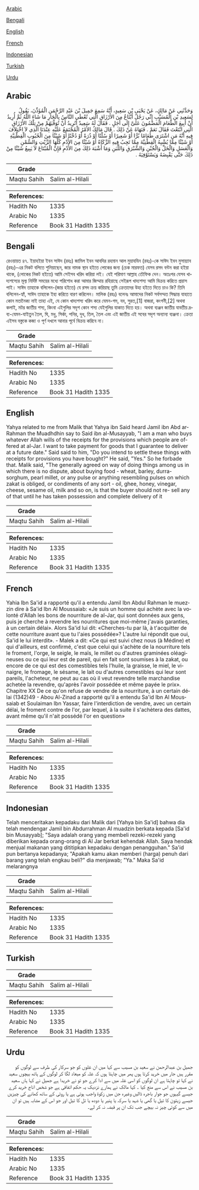 [Arabic](#arabic)

[Bengali](#bengali)

[English](#english)

[French](#french)

[Indonesian](#indonesian)

[Turkish](#turkish)

[Urdu](#urdu)

## Arabic


<div dir="rtl" lang="ar" style={{fontSize:'larger',backgroundColor:'#f8f9fa',padding:20}}>
وَحَدَّثَنِي عَنْ مَالِكٍ، عَنْ يَحْيَى بْنِ سَعِيدٍ، أَنَّهُ سَمِعَ جَمِيلَ بْنَ عَبْدِ الرَّحْمَنِ الْمُؤَذِّنَ، يَقُولُ لِسَعِيدِ بْنِ الْمُسَيَّبِ إِنِّي رَجُلٌ أَبْتَاعُ مِنَ الأَرْزَاقِ الَّتِي تُعْطَى النَّاسُ بِالْجَارِ مَا شَاءَ اللَّهُ ثُمَّ أُرِيدُ أَنْ أَبِيعَ الطَّعَامَ الْمَضْمُونَ عَلَىَّ إِلَى أَجَلٍ ‏.‏ فَقَالَ لَهُ سَعِيدٌ أَتُرِيدُ أَنْ تُوَفِّيَهُمْ مِنْ تِلْكَ الأَرْزَاقِ الَّتِي ابْتَعْتَ فَقَالَ نَعَمْ ‏.‏ فَنَهَاهُ عَنْ ذَلِكَ ‏.‏ قَالَ مَالِكٌ الأَمْرُ الْمُجْتَمَعُ عَلَيْهِ عِنْدَنَا الَّذِي لاَ اخْتِلاَفَ فِيهِ أَنَّهُ مَنِ اشْتَرَى طَعَامًا بُرًّا أَوْ شَعِيرًا أَوْ سُلْتًا أَوْ ذُرَةً أَوْ دُخْنًا أَوْ شَيْئًا مِنَ الْحُبُوبِ الْقِطْنِيَّةِ أَوْ شَيْئًا مِمَّا يُشْبِهُ الْقِطْنِيَّةَ مِمَّا تَجِبُ فِيهِ الزَّكَاةُ أَوْ شَيْئًا مِنَ الأُدْمِ كُلِّهَا الزَّيْتِ وَالسَّمْنِ وَالْعَسَلِ وَالْخَلِّ وَالْجُبْنِ وَالشَّبْرَقِ وَاللَّبَنِ وَمَا أَشْبَهَ ذَلِكَ مِنَ الأُدْمِ فَإِنَّ الْمُبْتَاعَ لاَ يَبِيعُ شَيْئًا مِنْ ذَلِكَ حَتَّى يَقْبِضَهُ وَيَسْتَوْفِيَهُ ‏.‏
</div>
<div style={{backgroundColor:'#f8f9fa',padding:20, marginBottom: 10}}><table> <thead> <tr> <th>Grade</th> <th></th> </tr> </thead> <tbody> <tr><td>Maqtu Sahih</td><td>Salim al-Hilali</td></tr></tbody></table><table> <thead> <tr> <th>References:</th> <th></th> </tr> </thead> <tbody><tr><td>Hadith No</td><td>1335</td></tr><tr><td>Arabic No</td><td>1335</td></tr><tr><td>Reference</td><td>Book 31 Hadith 1335</td></tr></tbody></table></div>

## Bengali


<div dir="ltr" lang="bn" style={{fontSize:'larger',backgroundColor:'#f8f9fa',padding:20}}>
রেওয়ায়ত ৪৭. ইয়াহইয়া ইবন সাঈদ (রহঃ) জামিল ইবন আবদির রহমান আল মুয়াযযিন (রহঃ)-কে সাঈদ ইবন মুসায়্যাব (রহঃ)-এর নিকট বলিতে শুনিয়াছেন, জার নামক স্থান হইতে লোকের জন্য (চেক মারফত) যেসব রসদ বন্টন করা হইয়া থাকে, (লোকের নিকট হইতে) আমি সেইসব খরিদ করিয়া লই। যেই পরিমাণ আল্লাহ তৌফিক দেন। অতঃপর যেসব খাদ্যশস্যের মূল্য নির্দিষ্ট সময়ের মধ্যে পরিশোধ করা আমার জিম্মায় রহিয়াছে সেইরূপ খাদ্যশস্য আমি বিক্রয় করিতে প্রয়াস পাই। সাঈদ তাহাকে বলিলেন-(জার হইতে) যে রসদ ক্রয় করিয়াছ তুমি ক্রেতাদের উহা হইতে দিতে চাও কি? তিনি বলিলেন-হ্যাঁ, সাঈদ তাহাকে ইহা করিতে বারণ করিলেন। মালিক (রহঃ) বলেনঃ আমাদের নিকট সর্বসম্মত সিদ্ধান্ত যাহাতে কোন মতানৈক্য নাই তাহা এই, যে কোন খাদ্যশস্য খরিদ করে যেমন-গম, যব, সুরত,[1] বাজরা, কংগনী,[2] অথবা কলাই, মটর জাতীয় শস্য, কিংবা এইগুলির সদৃশ কোন শস্য যেইগুলির যাকাত দিতে হয়। অথবা ব্যঞ্জন জাতীয় যাবতীয় দ্রব্য-যেমন-যাইতুন তৈল, ঘি, মধু, সির্কা, পনির, দুধ, তিল, তৈল এবং এই জাতীয় এই সবের সদৃশ অন্যান্য ব্যঞ্জনা। ক্রেতা এইসব বস্তুকে কজা ও পূর্ণ দখলে আনার পূর্বে বিক্রয় করিবে না।
</div>
<div style={{backgroundColor:'#f8f9fa',padding:20, marginBottom: 10}}><table> <thead> <tr> <th>Grade</th> <th></th> </tr> </thead> <tbody> <tr><td>Maqtu Sahih</td><td>Salim al-Hilali</td></tr></tbody></table><table> <thead> <tr> <th>References:</th> <th></th> </tr> </thead> <tbody><tr><td>Hadith No</td><td>1335</td></tr><tr><td>Arabic No</td><td>1335</td></tr><tr><td>Reference</td><td>Book 31 Hadith 1335</td></tr></tbody></table></div>

## English


<div dir="ltr" lang="en" style={{fontSize:'larger',backgroundColor:'#f8f9fa',padding:20}}>
Yahya related to me from Malik that Yahya ibn Said heard Jamil ibn Abd ar-Rahman the Muadhdhin say to Said ibn al-Musayyab, "I am a man who buys whatever Allah wills of the receipts for the provisions which people are offered at al-Jar. I want to take payment for goods that I guarantee to deliver at a future date." Said said to him, "Do you intend to settle these things with receipts for provisions you have bought?" He said, "Yes." So he forbade that. Malik said, "The generally agreed on way of doing things among us in which there is no dispute, about buying food - wheat, barley, durra-sorghum, pearl millet, or any pulse or anything resembling pulses on which zakat is obliged, or condiments of any sort - oil, ghee, honey, vinegar, cheese, sesame oil, milk and so on, is that the buyer should not re- sell any of that until he has taken possession and complete delivery of it
</div>
<div style={{backgroundColor:'#f8f9fa',padding:20, marginBottom: 10}}><table> <thead> <tr> <th>Grade</th> <th></th> </tr> </thead> <tbody> <tr><td>Maqtu Sahih</td><td>Salim al-Hilali</td></tr></tbody></table><table> <thead> <tr> <th>References:</th> <th></th> </tr> </thead> <tbody><tr><td>Hadith No</td><td>1335</td></tr><tr><td>Arabic No</td><td>1335</td></tr><tr><td>Reference</td><td>Book 31 Hadith 1335</td></tr></tbody></table></div>

## French


<div dir="ltr" lang="fr" style={{fontSize:'larger',backgroundColor:'#f8f9fa',padding:20}}>
Yahia Ibn Sa'id a rapporté qu'il a entendu Jamil Ibn Abdul Rahman le muezzin dire à Sa'id Ibn Al Moussaiab: «Je suis un homme qui achète avec la volonté d'Allah les bons de nourriture de al-Jar, qui sont données aux gens, puis je cherche à revendre les nourritures que moi-même j'avais garanties, à un certain délai». Alors Sa'id lui dit: «Cherches-tu par là, à t'acquitter de cette nourriture avant que tu l'aies possédée»? L'autre lui répondit que oui, Sa'id le lui interdit». - Malek a dit: «Ce qui est suivi chez nous (à Médine) et qui d'ailleurs, est confirmé, c'est que celui qui s'achète de la nourriture tels le froment, l'orge, le seigle, le maïs, le millet ou d'autres graminées oléagineuses ou ce qui leur est de pareil, qui en fait sont soumises à la zakat, ou encore de ce qui est des comestibles tels l'huile, la graisse, le miel, le vinaigre, le fromage, le sésame, le lait ou d'autres comestibles qui leur sont pareils, l'acheteur, ne peut au cas où il veut revendre telle marchandise achetée la revendre, qu'après l'avoir possédée et même payée le prix». Chapitre XX De ce qu'on refuse de vendre de la nourriture, à un certain délai (1342)49 - Abou Al-Zinad a rapporté qu'il a entendu Sa'id Ibn Al Moussaiab et Soulaiman Ibn Yassar, faire l'interdiction de vendre, avec un certain délai, le froment contre de l'or, par lequel, à la suite il s'achètera des dattes, avant même qu'il n'ait possédé l'or en question»
</div>
<div style={{backgroundColor:'#f8f9fa',padding:20, marginBottom: 10}}><table> <thead> <tr> <th>Grade</th> <th></th> </tr> </thead> <tbody> <tr><td>Maqtu Sahih</td><td>Salim al-Hilali</td></tr></tbody></table><table> <thead> <tr> <th>References:</th> <th></th> </tr> </thead> <tbody><tr><td>Hadith No</td><td>1335</td></tr><tr><td>Arabic No</td><td>1335</td></tr><tr><td>Reference</td><td>Book 31 Hadith 1335</td></tr></tbody></table></div>

## Indonesian


<div dir="ltr" lang="id" style={{fontSize:'larger',backgroundColor:'#f8f9fa',padding:20}}>
Telah menceritakan kepadaku dari Malik dari [Yahya bin Sa'id] bahwa dia telah mendengar Jamil bin Abdurrahman Al muadzin berkata kepada [Sa'id bin Musayyab]; "Saya adalah orang yang membeli rezeki-rezeki yang diberikan kepada orang-orang di Al Jar berkat kehendak Allah. Saya hendak menjual makanan yang dititipkan kepadaku dengan penangguhan." Sa'id pun bertanya kepadanya; "Apakah kamu akan memberi (harga) penuh dari barang yang telah engkau beli?" dia menjawab; "Ya." Maka Sa'id melarangnya
</div>
<div style={{backgroundColor:'#f8f9fa',padding:20, marginBottom: 10}}><table> <thead> <tr> <th>Grade</th> <th></th> </tr> </thead> <tbody> <tr><td>Maqtu Sahih</td><td>Salim al-Hilali</td></tr></tbody></table><table> <thead> <tr> <th>References:</th> <th></th> </tr> </thead> <tbody><tr><td>Hadith No</td><td>1335</td></tr><tr><td>Arabic No</td><td>1335</td></tr><tr><td>Reference</td><td>Book 31 Hadith 1335</td></tr></tbody></table></div>

## Turkish


<div dir="ltr" lang="tr" style={{fontSize:'larger',backgroundColor:'#f8f9fa',padding:20}}>

</div>
<div style={{backgroundColor:'#f8f9fa',padding:20, marginBottom: 10}}><table> <thead> <tr> <th>Grade</th> <th></th> </tr> </thead> <tbody> <tr><td>Maqtu Sahih</td><td>Salim al-Hilali</td></tr></tbody></table><table> <thead> <tr> <th>References:</th> <th></th> </tr> </thead> <tbody><tr><td>Hadith No</td><td>1335</td></tr><tr><td>Arabic No</td><td>1335</td></tr><tr><td>Reference</td><td>Book 31 Hadith 1335</td></tr></tbody></table></div>

## Urdu


<div dir="rtl" lang="ur" style={{fontSize:'larger',backgroundColor:'#f8f9fa',padding:20}}>
جمیل بن عبدالرحمن نے سعید بن مسیب سے کہا میں ان غلوں کو جو سرکار کی طرف سے لوگوں کو مقرر ہیں جار میں خرید کرتا ہوں پھر میں چاہتا ہوں کہ غلہ کو میعاد لگا کر لوگوں کے ہاتھ بیچوں سعید نے کہا تو چاہتا ہے ان لوگوں کو اسی غلہ میں سے ادا کرے جو تو نے خریدا ہے جمیل نے کہا ہاں سعید بن مسیب نے اس سے منع کیا ۔ کہا مالک نے ہمارے نزدیک یہ حکم اتفاقی ہے جو شخص اناج خرید کرے جیسے گیہوں جو جوار باجرہ ڈالیں وغیرہ جن میں زکوة واجب ہوتی ہے یا روٹی کے ساتھ کھانے کی چیزیں جیسے زیتون کا تیل یا گھی یا شہد یا سرکہ یا پنیر یا دودھ یا تل کا تیل اور جو اس کے مشابہ ہیں تو ان میں سے کوئی چیز نہ بیچے جب تک ان پر قبضہ نہ کر لے۔
</div>
<div style={{backgroundColor:'#f8f9fa',padding:20, marginBottom: 10}}><table> <thead> <tr> <th>Grade</th> <th></th> </tr> </thead> <tbody> <tr><td>Maqtu Sahih</td><td>Salim al-Hilali</td></tr></tbody></table><table> <thead> <tr> <th>References:</th> <th></th> </tr> </thead> <tbody><tr><td>Hadith No</td><td>1335</td></tr><tr><td>Arabic No</td><td>1335</td></tr><tr><td>Reference</td><td>Book 31 Hadith 1335</td></tr></tbody></table></div>